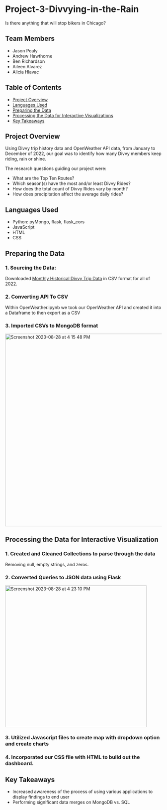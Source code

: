# Project-3-Divvying-in-the-Rain
Is there anything that will stop bikers in Chicago? 

## Team Members
   * Jason Pealy
   * Andrew Hawthorne
   * Ben Richardson
   * Aileen Alvarez
   * Alicia Hlavac

## Table of Contents

 * [Project Overview](https://github.com/andrewdhawthorne/Project-3-Divvying-in-the-Rain/blob/main/README.md#project-overview)
 * [Languages Used](https://github.com/andrewdhawthorne/Project-3-Divvying-in-the-Rain/blob/main/README.md#languages-used)
 * [Preparing the Data](https://github.com/andrewdhawthorne/Project-3-Divvying-in-the-Rain/blob/main/README.md#preparing-the-data)
 * [Processing the Data for Interactive Visualizations](https://github.com/andrewdhawthorne/Project-3-Divvying-in-the-Rain/blob/main/README.md#processing-the-data-for-interactive-visualization)
 * [Key Takeaways](https://github.com/andrewdhawthorne/Project-3-Divvying-in-the-Rain/blob/main/README.md#key-takeaways)

## Project Overview
   Using Divvy trip history data and OpenWeather API data, from January to December of 2022, our goal was to identify how many Divvy members keep riding, rain or shine.

   The research questions guiding our project were:
   * What are the Top Ten Routes? 
   * Which season(s) have the most and/or least Divvy Rides?
   * How does the total count of Divvy Rides vary by month?
   * How does precipitation affect the average daily rides?

## Languages Used
   * Python: pyMongo, flask, flask_cors
   * JavaScript
   * HTML
   * CSS

## Preparing the Data
   ### 1. Sourcing the Data:
Downloaded [Monthly Historical Divvy Trip Data](https://divvybikes.com/system-data) in CSV format for all of 2022. 
   ### 2. Converting API To CSV
   Within OpenWeather.ipynb we took our OpenWeather API and created it into a Dataframe to then export as a CSV
   ### 3. Imported CSVs to MongoDB format
<img width="618" alt="Screenshot 2023-08-28 at 4 15 48 PM" src="https://github.com/andrewdhawthorne/Project-3-Divvying-in-the-Rain/assets/131564308/013fe41b-becc-460a-89f0-2988d1400170">

## Processing the Data for Interactive Visualization
   ### 1. Created and Cleaned Collections to parse through the data
   Removing null, empty strings, and zeros. 
   ### 2. Converted Queries to JSON data using Flask
<img width="455" alt="Screenshot 2023-08-28 at 4 23 10 PM" src="https://github.com/andrewdhawthorne/Project-3-Divvying-in-the-Rain/assets/131564308/025bc253-a81c-4296-b935-a1c524fd2851"> 

   ### 3. Utilized Javascript files to create map with dropdown option and create charts
   ### 4. Incorporated our CSS file with HTML to build out the dashboard.

## Key Takeaways
   * Increased awareness of the process of using various applications to display findings to end user
   * Performing significant data merges on MongoDB vs. SQL
